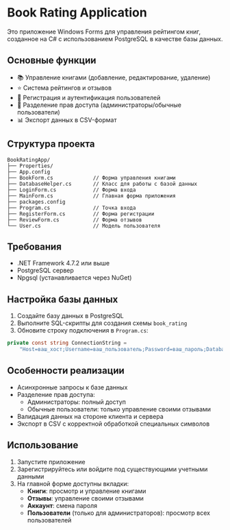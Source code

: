 # Book Rating Application

Это приложение Windows Forms для управления рейтингом книг, созданное на C# с использованием PostgreSQL в качестве базы данных.

## Основные функции

- 📚 Управление книгами (добавление, редактирование, удаление)
- ⭐ Система рейтингов и отзывов
- 👤 Регистрация и аутентификация пользователей
- 👑 Разделение прав доступа (администраторы/обычные пользователи)
- 📊 Экспорт данных в CSV-формат

## Структура проекта

```
BookRatingApp/
├── Properties/
├── App.config
├── BookForm.cs             // Форма управления книгами
├── DatabaseHelper.cs       // Класс для работы с базой данных
├── LoginForm.cs            // Форма входа
├── MainForm.cs             // Главная форма приложения
├── packages.config
├── Program.cs              // Точка входа
├── RegisterForm.cs         // Форма регистрации
├── ReviewForm.cs           // Форма отзывов
└── User.cs                 // Модель пользователя
```

## Требования

- .NET Framework 4.7.2 или выше
- PostgreSQL сервер
- Npgsql (устанавливается через NuGet)

## Настройка базы данных

1. Создайте базу данных в PostgreSQL
2. Выполните SQL-скрипты для создания схемы `book_rating`
3. Обновите строку подключения в `Program.cs`:

```csharp
private const string ConnectionString = 
    "Host=ваш_хост;Username=ваш_пользователь;Password=ваш_пароль;Database=ваша_база;SearchPath=book_rating";
```

## Особенности реализации

- Асинхронные запросы к базе данных
- Разделение прав доступа:
  - Администраторы: полный доступ
  - Обычные пользователи: только управление своими отзывами
- Валидация данных на стороне клиента и сервера
- Экспорт в CSV с корректной обработкой специальных символов

## Использование

1. Запустите приложение
2. Зарегистрируйтесь или войдите под существующими учетными данными
3. На главной форме доступны вкладки:
   - **Книги**: просмотр и управление книгами
   - **Отзывы**: управление своими отзывами
   - **Аккаунт**: смена пароля
   - **Пользователи** (только для администраторов): просмотр всех пользователей
